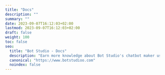 ```yaml
---
title: "Docs"
description: ""
summary: ""
date: 2023-09-07T16:12:03+02:00
lastmod: 2023-09-07T16:12:03+02:00
draft: false
weight: 100
toc: false
seo:
  title: "Bot Studio - Docs"
  description: "Earn more knowledge about Bot Studio's chatbot maker using this documentation. Click here to learn how to make your chatbots without any limitations."
  canonical: "https://www.botstudioo.com"
  noindex: false
---
```

